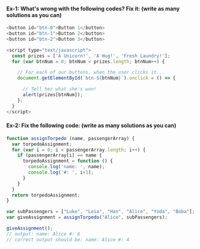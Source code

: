 #### Ex-1: What's wrong with the following codes? Fix it: (write as many solutions as you can)

```js
<button id="btn-0">Button 1</button>
<button id="btn-1">Button 2</button>
<button id="btn-2">Button 3</button>

<script type="text/javascript">
  const prizes = ['A Unicorn!', 'A Hug!', 'Fresh Laundry!'];
  for (var btnNum = 0; btnNum < prizes.length; btnNum++) {

    // For each of our buttons, when the user clicks it...
    document.getElementById(`btn-${btnNum}`).onclick = () => {

      // Tell her what she's won!
      alert(prizes[btnNum]);
    };
  }
</script>
```

#### Ex-2: Fix the following code: (write as many solutions as you can)

```js
function assignTorpedo (name, passengerArray) {
  var torpedoAssignment;
  for (var i = 0; i < passengerArray.length; i++) {
    if (passengerArray[i] == name {
      torpedoAssignment = function () {
        console.log('name: ', name);
        console.log('#: ', i+1);
      }
    }
  }
  return torpedoAssignment;
}

var subPassengers = ["Luke", "Leia", "Han", "Alice", "Yoda", "Boba"];
var giveAssignment = assignTorpedo("Alice", subPassengers);

giveAssignment();
// output: name: Alice #: 6
// correct output should be: name: Alice #: 4
```
